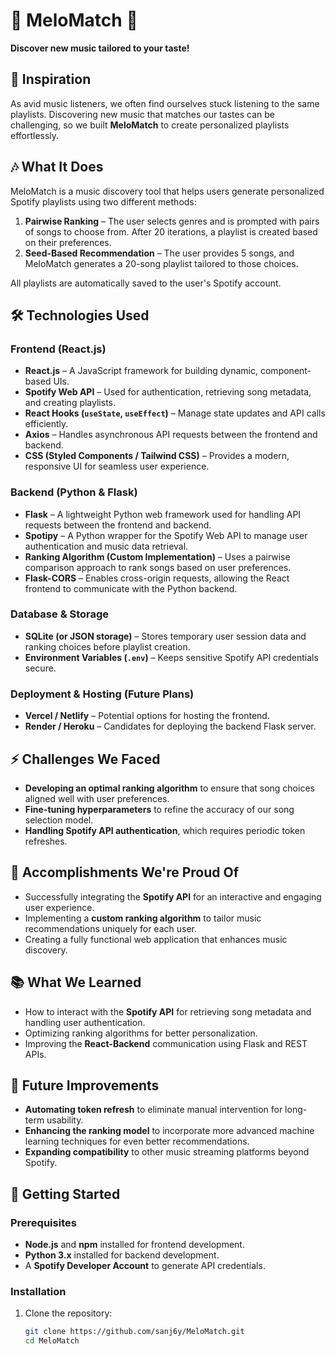 # 🎵 MeloMatch 🎵  
**Discover new music tailored to your taste!**  

## 🚀 Inspiration  
As avid music listeners, we often find ourselves stuck listening to the same playlists. Discovering new music that matches our tastes can be challenging, so we built **MeloMatch** to create personalized playlists effortlessly.  

## 🎶 What It Does  
MeloMatch is a music discovery tool that helps users generate personalized Spotify playlists using two different methods:  
1. **Pairwise Ranking** – The user selects genres and is prompted with pairs of songs to choose from. After 20 iterations, a playlist is created based on their preferences.  
2. **Seed-Based Recommendation** – The user provides 5 songs, and MeloMatch generates a 20-song playlist tailored to those choices.  

All playlists are automatically saved to the user's Spotify account.  

## 🛠️ Technologies Used  

### **Frontend (React.js)**  
- **React.js** – A JavaScript framework for building dynamic, component-based UIs.  
- **Spotify Web API** – Used for authentication, retrieving song metadata, and creating playlists.  
- **React Hooks (`useState`, `useEffect`)** – Manage state updates and API calls efficiently.  
- **Axios** – Handles asynchronous API requests between the frontend and backend.  
- **CSS (Styled Components / Tailwind CSS)** – Provides a modern, responsive UI for seamless user experience.  

### **Backend (Python & Flask)**  
- **Flask** – A lightweight Python web framework used for handling API requests between the frontend and backend.  
- **Spotipy** – A Python wrapper for the Spotify Web API to manage user authentication and music data retrieval.  
- **Ranking Algorithm (Custom Implementation)** – Uses a pairwise comparison approach to rank songs based on user preferences.  
- **Flask-CORS** – Enables cross-origin requests, allowing the React frontend to communicate with the Python backend.  

### **Database & Storage**  
- **SQLite (or JSON storage)** – Stores temporary user session data and ranking choices before playlist creation.  
- **Environment Variables (`.env`)** – Keeps sensitive Spotify API credentials secure.  

### **Deployment & Hosting (Future Plans)**  
- **Vercel / Netlify** – Potential options for hosting the frontend.  
- **Render / Heroku** – Candidates for deploying the backend Flask server.  

## ⚡ Challenges We Faced  
- **Developing an optimal ranking algorithm** to ensure that song choices aligned well with user preferences.  
- **Fine-tuning hyperparameters** to refine the accuracy of our song selection model.  
- **Handling Spotify API authentication**, which requires periodic token refreshes.  

## 🎯 Accomplishments We're Proud Of  
- Successfully integrating the **Spotify API** for an interactive and engaging user experience.  
- Implementing a **custom ranking algorithm** to tailor music recommendations uniquely for each user.  
- Creating a fully functional web application that enhances music discovery.  

## 📚 What We Learned  
- How to interact with the **Spotify API** for retrieving song metadata and handling user authentication.  
- Optimizing ranking algorithms for better personalization.  
- Improving the **React-Backend** communication using Flask and REST APIs.  

## 🔮 Future Improvements  
- **Automating token refresh** to eliminate manual intervention for long-term usability.  
- **Enhancing the ranking model** to incorporate more advanced machine learning techniques for even better recommendations.  
- **Expanding compatibility** to other music streaming platforms beyond Spotify.  

## 🏁 Getting Started  

### Prerequisites  
- **Node.js** and **npm** installed for frontend development.  
- **Python 3.x** installed for backend development.  
- A **Spotify Developer Account** to generate API credentials.  

### Installation  

1. Clone the repository:  
   ```sh
   git clone https://github.com/sanj6y/MeloMatch.git
   cd MeloMatch
